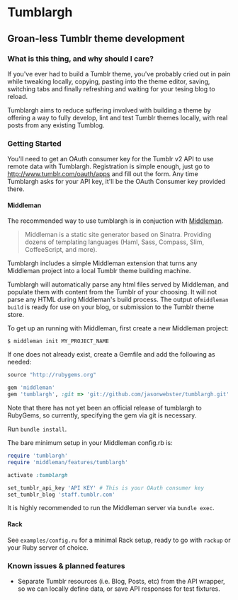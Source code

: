 # Tumblargh
## Groan-less Tumblr theme development

### What is this thing, and why should I care?

If you've ever had to build a Tumblr theme, you've probably cried out in pain 
while tweaking locally, copying, pasting into the theme editor, saving, switching
tabs and finally refreshing and waiting for your tesing blog to reload.

Tumblargh aims to reduce suffering involved with building a theme by offering 
a way to fully develop, lint and test Tumblr themes locally, with real posts 
from any existing Tumblog.

### Getting Started

You'll need to get an OAuth consumer key for the Tumblr v2 API to use remote data
with Tumblargh. Registration is simple enough, just go to http://www.tumblr.com/oauth/apps
and fill out the form. Any time Tumblargh asks for your API key, it'll be the 
OAuth Consumer key provided there.

#### Middleman

The recommended way to use tumblargh is in conjuction with 
[Middleman](http://middlemanapp.com/).

> Middleman is a static site generator based on Sinatra. Providing dozens of 
templating languages (Haml, Sass, Compass, Slim, CoffeeScript, and more).

Tumblargh includes a simple Middleman extension that turns any Middleman project
into a local Tumblr theme building machine.

Tumblargh will automatically parse any html files served by Middleman, and 
populate them with content from the Tumblr of your choosing. It will not
parse any HTML during Middleman's build process. The output of`middleman build` 
is ready for use on your blog, or submission to the Tumblr theme store.

To get up an running with Middleman, first create a new Middleman project:

```
$ middleman init MY_PROJECT_NAME
```

If one does not already exist, create a Gemfile and add the following as needed:

```ruby
source "http://rubygems.org"

gem 'middleman'
gem 'tumblargh', :git => 'git://github.com/jasonwebster/tumblargh.git'
```

Note that there has not yet been an official release of tumblargh to RubyGems,
so currently, specifying the gem via git is necessary.

Run `bundle install`.

The bare minimum setup in your Middleman config.rb is:

```ruby
require 'tumblargh'
require 'middleman/features/tumblargh'

activate :tumblargh

set_tumblr_api_key 'API KEY' # This is your OAuth consumer key
set_tumblr_blog 'staff.tumblr.com'
```

It is highly recommended to run the Middleman server via `bundle exec`.

#### Rack

See `examples/config.ru` for a minimal Rack setup, ready to go with `rackup` or
your Ruby server of choice.

### Known issues & planned features

- Separate Tumblr resources (i.e. Blog, Posts, etc) from the API wrapper, so
  we can locally define data, or save API responses for test fixtures.



